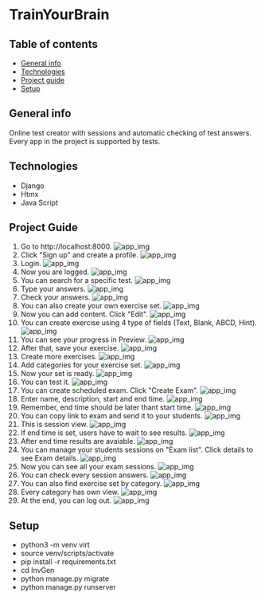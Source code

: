 # TrainYourBrain
## Table of contents
* [General info](#general-info)
* [Technologies](#technologies)
* [Project guide](#project-guide)
* [Setup](#setup)

## General info
Online test creator with sessions and automatic
checking of test answers. Every app in the project is
supported by tests. 


## Technologies
* Django
* Htmx
* Java Script


## Project Guide
1. Go to http://localhost:8000.
![app_img](https://github.com/Korek-F/ExerApp/blob/main/ExerApp/static/img/sc1.png)
2. Click "Sign up" and create a profile.
![app_img](https://github.com/Korek-F/ExerApp/blob/main/ExerApp/static/img/sc2.png)
3. Login.
![app_img](https://github.com/Korek-F/ExerApp/blob/main/ExerApp/static/img/sc3.png)
4. Now you are logged.
![app_img](https://github.com/Korek-F/ExerApp/blob/main/ExerApp/static/img/sc4.png)
5. You can search for a specific test.
![app_img](https://github.com/Korek-F/ExerApp/blob/main/ExerApp/static/img/sc5.png)
6. Type your answers.
![app_img](https://github.com/Korek-F/ExerApp/blob/main/ExerApp/static/img/sc6.png)
7. Check your answers.
![app_img](https://github.com/Korek-F/ExerApp/blob/main/ExerApp/static/img/sc7.png)
8. You can also create your own exercise set.
![app_img](https://github.com/Korek-F/ExerApp/blob/main/ExerApp/static/img/sc8.png)
9. Now you can add content. Click "Edit".
![app_img](https://github.com/Korek-F/ExerApp/blob/main/ExerApp/static/img/sc9.png)
10. You can create exercise using 4 type of fields (Text, Blank, ABCD, Hint).
![app_img](https://github.com/Korek-F/ExerApp/blob/main/ExerApp/static/img/sc10.png)
11. You can see your progress in Preview.
![app_img](https://github.com/Korek-F/ExerApp/blob/main/ExerApp/static/img/sc11.png)
12. After that, save your exercise.
![app_img](https://github.com/Korek-F/ExerApp/blob/main/ExerApp/static/img/sc12.png)
13. Create more exercises.
![app_img](https://github.com/Korek-F/ExerApp/blob/main/ExerApp/static/img/sc13.png)
14. Add categories for your exercise set.
![app_img](https://github.com/Korek-F/ExerApp/blob/main/ExerApp/static/img/sc14.png)
15. Now your set is ready.
![app_img](https://github.com/Korek-F/ExerApp/blob/main/ExerApp/static/img/sc15.png)
16. You can test it.
![app_img](https://github.com/Korek-F/ExerApp/blob/main/ExerApp/static/img/sc16.png)
17. You can create scheduled exam. Click "Create Exam".
![app_img](https://github.com/Korek-F/ExerApp/blob/main/ExerApp/static/img/sc17.png)
18. Enter name, description, start and end time.
![app_img](https://github.com/Korek-F/ExerApp/blob/main/ExerApp/static/img/sc18.png)
19. Remember, end time should be later thant start time.
![app_img](https://github.com/Korek-F/ExerApp/blob/main/ExerApp/static/img/sc19.png)
20. You can copy link to exam and send it to your students.
![app_img](https://github.com/Korek-F/ExerApp/blob/main/ExerApp/static/img/sc20.png)
21. This is session view.
![app_img](https://github.com/Korek-F/ExerApp/blob/main/ExerApp/static/img/sc21.png)
22. If end time is set, users have to wait to see results.
![app_img](https://github.com/Korek-F/ExerApp/blob/main/ExerApp/static/img/sc22.png)
23. After end time results are avaiable.
![app_img](https://github.com/Korek-F/ExerApp/blob/main/ExerApp/static/img/sc23.png)
24. You can manage your students sessions on "Exam list". Click details to see Exam details.
![app_img](https://github.com/Korek-F/ExerApp/blob/main/ExerApp/static/img/sc24.png)
25. Now you can see all your exam sessions.
![app_img](https://github.com/Korek-F/ExerApp/blob/main/ExerApp/static/img/sc25.png)
26. You can check every session answers.
![app_img](https://github.com/Korek-F/ExerApp/blob/main/ExerApp/static/img/sc26.png)
27. You can also find exercise set by category.
![app_img](https://github.com/Korek-F/ExerApp/blob/main/ExerApp/static/img/sc27.png)
28. Every category has own view.
![app_img](https://github.com/Korek-F/ExerApp/blob/main/ExerApp/static/img/sc28.png)
29. At the end, you can log out.
![app_img](https://github.com/Korek-F/ExerApp/blob/main/ExerApp/static/img/sc30.png)

## Setup
* python3 -m venv virt
* source venv/scripts/activate
* pip install -r requirements.txt
* cd InvGen
* python manage.py migrate 
* python manage.py runserver